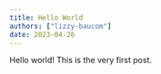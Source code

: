 ```yaml
---
title: Hello World
authors: ["lizzy-baucom"]
date: 2023-04-26
---
```

Hello world! This is the very first post.
